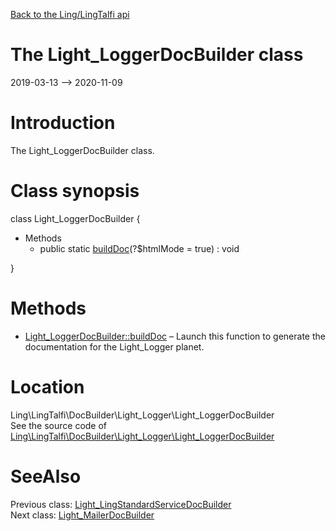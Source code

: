 [Back to the Ling/LingTalfi api](https://github.com/lingtalfi/LingTalfi/blob/master/doc/api/Ling/LingTalfi.md)



The Light_LoggerDocBuilder class
================
2019-03-13 --> 2020-11-09






Introduction
============

The Light_LoggerDocBuilder class.



Class synopsis
==============


class <span class="pl-k">Light_LoggerDocBuilder</span>  {

- Methods
    - public static [buildDoc](https://github.com/lingtalfi/LingTalfi/blob/master/doc/api/Ling/LingTalfi/DocBuilder/Light_Logger/Light_LoggerDocBuilder/buildDoc.md)(?$htmlMode = true) : void

}






Methods
==============

- [Light_LoggerDocBuilder::buildDoc](https://github.com/lingtalfi/LingTalfi/blob/master/doc/api/Ling/LingTalfi/DocBuilder/Light_Logger/Light_LoggerDocBuilder/buildDoc.md) &ndash; Launch this function to generate the documentation for the Light_Logger planet.





Location
=============
Ling\LingTalfi\DocBuilder\Light_Logger\Light_LoggerDocBuilder<br>
See the source code of [Ling\LingTalfi\DocBuilder\Light_Logger\Light_LoggerDocBuilder](https://github.com/lingtalfi/LingTalfi/blob/master/DocBuilder/Light_Logger/Light_LoggerDocBuilder.php)



SeeAlso
==============
Previous class: [Light_LingStandardServiceDocBuilder](https://github.com/lingtalfi/LingTalfi/blob/master/doc/api/Ling/LingTalfi/DocBuilder/Light_LingStandardService/Light_LingStandardServiceDocBuilder.md)<br>Next class: [Light_MailerDocBuilder](https://github.com/lingtalfi/LingTalfi/blob/master/doc/api/Ling/LingTalfi/DocBuilder/Light_Mailer/Light_MailerDocBuilder.md)<br>
